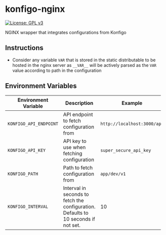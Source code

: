 # konfigo-nginx

[![License: GPL v3](https://img.shields.io/badge/License-GPLv3-blue.svg)](https://www.gnu.org/licenses/gpl-3.0)

NGINX wrapper that integrates configurations from Konfigo

## Instructions

- Consider any variable `VAR` that is stored in the static distributable to be hosted in the nginx server as `__VAR__` will be actively parsed as the `VAR` value according to path in the configuration

## Environment Variables

| Environment Variable   | Description                                                                        | Example                     |
| ---------------------- | ---------------------------------------------------------------------------------- | --------------------------- |
| `KONFIGO_API_ENDPOINT` | API endpoint to fetch configuration from                                           | `http://localhost:3000/api` |
| `KONFIGO_API_KEY`      | API key to use when fetching configuration                                         | `super_secure_api_key`      |
| `KONFIGO_PATH`         | Path to fetch configuration from                                                   | `app/dev/v1`                |
| `KONFIGO_INTERVAL`     | Interval in seconds to fetch the configuration. Defaults to 10 seconds if not set. | 10                          |
